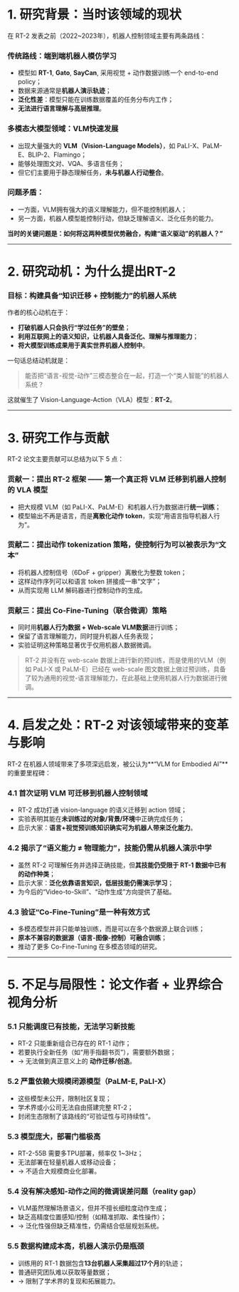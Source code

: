 # 1. 研究背景：当时该领域的现状

在 RT-2 发表之前（2022\~2023年），机器人控制领域主要有两条路线：

### 传统路线：端到端机器人模仿学习

* 模型如 **RT-1**, **Gato**, **SayCan**, 采用视觉 + 动作数据训练一个 end-to-end policy；
* 数据来源通常是**机器人演示轨迹**；
* **泛化性差**：模型只能在训练数据覆盖的任务分布内工作；
* **无法进行语言理解与高层推理**。

### 多模态大模型领域：VLM快速发展

* 出现大量强大的 **VLM（Vision-Language Models）**，如 PaLI-X、PaLM-E、BLIP-2、Flamingo；
* 能够处理图文对、VQA、多语言任务；
* 但它们主要用于静态理解任务，**未与机器人行动整合**。

### 问题矛盾：

* 一方面，VLM拥有强大的语义理解能力，但不能控制机器人；
* 另一方面，机器人模型能控制行动，但缺乏理解语义、泛化任务的能力。

**当时的关键问题是：如何将这两种模型优势融合，构建“语义驱动”的机器人？”**

---

# 2. 研究动机：为什么提出RT-2

### 目标：构建具备“知识迁移 + 控制能力”的机器人系统

作者的核心动机在于：

* **打破机器人只会执行“学过任务”的壁垒**；
* **利用互联网上的语义知识，让机器人具备泛化、理解与推理能力**；
* **将大模型训练成果用于真实世界机器人控制中**。

一句话总结动机就是：

> 能否把“语言-视觉-动作”三模态整合在一起，打造一个“类人智能”的机器人系统？

这就催生了 Vision-Language-Action（VLA）模型：**RT-2**。

---

# 3. 研究工作与贡献

RT-2 论文主要贡献可以总结为以下 5 点：



### 贡献一：提出 RT-2 框架 —— 第一个真正将 VLM 迁移到机器人控制的 VLA 模型

* 把大规模 VLM（如 PaLI-X、PaLM-E）和机器人行为数据进行**统一训练**；
* 模型输出不再是语言，而是**离散化动作 token**，实现“用语言指导机器人行为”。



### 贡献二：提出动作 tokenization 策略，使控制行为可以被表示为“文本”

* 将机器人控制信号（6DoF + gripper）离散化为整数 token；
* 这样动作序列可以和语言 token 拼接成一串“文字”；
* 从而实现用 LLM 解码器进行控制动作的生成。



### 贡献三：提出 **Co-Fine-Tuning（联合微调）策略**

* 同时用**机器人行为数据 + Web-scale VLM数据**进行训练；
* 保留了语言理解能力，同时提升机器人任务表现；
* 实验证明这种策略显著优于仅用机器人数据微调。

> RT-2 并没有在 web-scale 数据上进行新的预训练，而是使用的VLM（例如 PaLI-X 或 PaLM-E）已经在 web-scale 图文数据上做过预训练，具备了较为通用的视觉-语言理解能力，在此基础上使用机器人行为数据进行微调。

<!--这一部分贡献待定吧

### 贡献四：提出云端 TPU 实时控制协议，解决大模型部署问题

* RT-2 最大模型高达 55B 参数；
* 作者提出通过“远程推理 + 云端控制”来解决推理时延瓶颈；
* 实测支持 1\~3Hz 控制频率，可用于多机器人控制。



### 贡献五：构建大规模实验评估基准

* 共计 6,000 条评估轨迹；
* 覆盖 seen / unseen 任务、背景、环境；
* 提出了 emergent skills（符号理解、人类识别、推理）评估维度；
* 提供 Language Table benchmark 对比开源基线。

-->

---

# 4. 启发之处：RT-2 对该领域带来的变革与影响

RT-2 在机器人领域带来了多项深远启发，被公认为\*\*“VLM for Embodied AI”\*\*的重要里程碑：



### 4.1 首次证明 VLM 可迁移到机器人控制领域

* RT-2 成功打通 vision-language 的语义迁移到 action 领域；
* 实验表明其能在**未训练过的对象/背景/环境**中正确完成任务；
* 启示大家：**语言+视觉预训练知识确实可为机器人带来泛化能力**。



### 4.2 揭示了“语义能力 ≠ 物理能力”，技能仍需从机器人演示中学

* 虽然 RT-2 可理解任务并选择正确技能，但**其技能仍受限于 RT-1 数据中已有的动作种类**；
* 启示大家：**泛化依靠语言知识，低层技能仍需演示学习**；
* 为今后的“Video-to-Skill”、“动作生成”方向提供了基础。



### 4.3 验证“Co-Fine-Tuning”是一种有效方式

* 多模态模型并非只能单独训练，而是可以在多个数据源上联合训练；
* **原本不兼容的数据源（语言-图像-控制）可融合训练**；
* 推动了更多 Co-Fine-Tuning 在多模态领域的研究。


---

# 5. 不足与局限性：论文作者 + 业界综合视角分析


### 5.1 只能调度已有技能，无法学习新技能

* RT-2 只能重新组合已存在的 RT-1 动作；
* 若要执行全新任务（如“用手指翻书页”），需要额外数据；
* → 无法做到真正意义上的 **动作迁移/创造**。



### 5.2 严重依赖大规模闭源模型（PaLM-E, PaLI-X）

* 这些模型未公开，限制社区复现；
* 学术界或小公司无法自由搭建完整 RT-2；
* 封闭生态限制了该路线的“可验证性与可持续性”。



### 5.3 模型庞大，部署门槛极高

* RT-2-55B 需要多TPU部署，频率仅 1\~3Hz；
* 无法部署在轻量机器人或移动设备；
* → 不适合大规模商业化部署。



### 5.4 没有解决感知-动作之间的微调误差问题（reality gap）

* VLM虽然理解场景语义，但并不擅长细粒度动作生成；
* 缺乏高精度位置感知/控制（如精准抓取、柔性操作）；
* → 泛化性强但缺乏精准性，仍需结合低层规划系统。



### 5.5 数据构建成本高，机器人演示仍是瓶颈

* 训练用的 RT-1 数据包含**13台机器人采集超过17个月**的轨迹；
* 普通研究团队难以获取等量数据；
* → 限制了学术界的复现和拓展能力。


